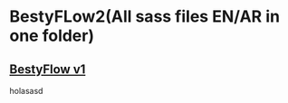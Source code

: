# BestyFLow2(All sass files EN/AR in one folder)
<h2 style="border: none"><a style="border: none" href="https://github.com/mahmoudZakaria90/besty-flow/">BestyFlow v1</a></h2>
holasasd